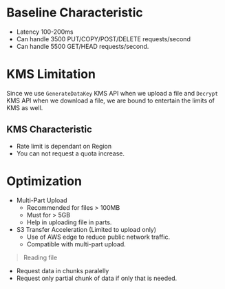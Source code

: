 # Baseline Characteristic
- Latency 100-200ms
- Can handle 3500 PUT/COPY/POST/DELETE requests/second
- Can handle 5500 GET/HEAD requests/second.

# KMS Limitation
Since we use `GenerateDataKey` KMS API when we upload a file and `Decrypt` KMS API when we download a file, we are bound to entertain the limits of KMS as well.
## KMS Characteristic
- Rate limit is dependant on Region
- You can not request a quota increase.

# Optimization
- Multi-Part Upload
    - Recommended for files > 100MB
    - Must for > 5GB
    - Help in uploading file in parts.
- S3 Transfer Acceleration (Limited to upload only)
    - Use of AWS edge to reduce public network traffic.
    - Compatible with multi-part upload.
> Reading file
- Request data in chunks paralelly
- Request only partial chunk of data if only that is needed.
